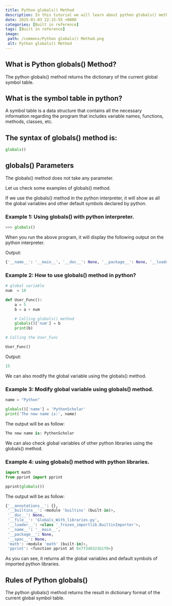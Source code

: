 ```yaml
---
title: Python globals() Method
description: In this tutorial we will learn about python globals() method and its uses with examples.
date: 2025-01-03 22:15:55 +0800
categories: [Built in reference]
tags: [Built in reference]
image:
 path: /commons/Python globals() Method.png
 alt: Python globals() Method
---
```


## What is Python globals() Method?

The python globals() method returns the dictionary of the current global symbol table.

<script type="text/javascript">
	atOptions = {
		'key' : '98858c4e91885e00ea9926beee01c03e',
		'format' : 'iframe',
		'height' : 90,
		'width' : 728,
		'params' : {}
	};
</script>
<script type="text/javascript" src="https://www.highperformanceformat.com/98858c4e91885e00ea9926beee01c03e/invoke.js"></script>
## What is the symbol table in python?

A symbol table is a data structure that contains all the necessary information regarding the program that includes variable names, functions, methods, classes, etc.

## The syntax of globals() method is:

```python
globals()

```

## globals() Parameters

The globals() method does not take any parameter.

<script type="text/javascript">
	atOptions = {
		'key' : '98858c4e91885e00ea9926beee01c03e',
		'format' : 'iframe',
		'height' : 90,
		'width' : 728,
		'params' : {}
	};
</script>
<script type="text/javascript" src="https://www.highperformanceformat.com/98858c4e91885e00ea9926beee01c03e/invoke.js"></script>
Let us check some examples of globals() method.

If we use the globals() method in the python interpreter, it will show as all the global variables and other default symbols declared by python. 

### Example 1: Using globals() with python interpreter.

```python
>>> globals()

```

When you run the above program, it will display the following output on the python interpreter.

Output:

```python
{'__name__': '__main__', '__doc__': None, '__package__': None, '__loader__': <class '_frozen_importlib.BuiltinImporter'>, '__spec__': None, '__annotations__': {}, '__builtins__': <module 'builtins' (built-in)>}

```

### Example 2: How to use globals() method in python?

```python
# global variable
num  = 10

def User_Func():
    a = 5
    b = a + num

    # Calling globals() method
    globals()['num'] = b
    print(b)

# Calling the User_Func

User_Func()

```

Output:

```python
15

```

We can also modify the global variable using the globals() method. 

### Example 3: Modify global variable using globals() method.

```python
name = "Python"

globals()['name'] = 'PythonScholar'
print('The new name is:', name)
```

The output will be as follow:

```python
The new name is: PythonScholar

```

We can also check global variables of other python libraries using the globals() method.

### Example 4: using globals() method with python libraries.

```python
import math
from pprint import pprint

pprint(globals())

```
<script type="text/javascript">
	atOptions = {
		'key' : '98858c4e91885e00ea9926beee01c03e',
		'format' : 'iframe',
		'height' : 90,
		'width' : 728,
		'params' : {}
	};
</script>
<script type="text/javascript" src="https://www.highperformanceformat.com/98858c4e91885e00ea9926beee01c03e/invoke.js"></script>
The output will be as follow:

```python
{'__annotations__': {},
 '__builtins__': <module 'builtins' (built-in)>,
 '__doc__': None,
 '__file__': 'Globals_With_libraries.py',
 '__loader__': <class '_frozen_importlib.BuiltinImporter'>,
 '__name__': '__main__',
 '__package__': None,
 '__spec__': None,
 'math': <module 'math' (built-in)>,
 'pprint': <function pprint at 0x7f340321b1f0>}

```

As you can see, it returns all the global variables and default symbols of imported python libraries. 

## Rules of Python globals()

The python globals() method returns the result in dictionary format of the current global symbol table.